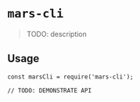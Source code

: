 # `mars-cli`

> TODO: description

## Usage

```
const marsCli = require('mars-cli');

// TODO: DEMONSTRATE API
```
